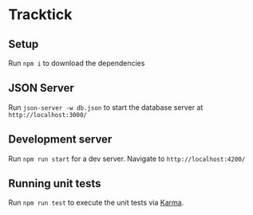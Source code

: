# Tracktick

## Setup

Run `npm i` to download the dependencies

## JSON Server

Run `json-server -w db.json` to start the database server at `http://localhost:3000/`

## Development server

Run `npm run start` for a dev server. Navigate to `http://localhost:4200/`

## Running unit tests

Run `npm run test` to execute the unit tests via [Karma](https://karma-runner.github.io).
